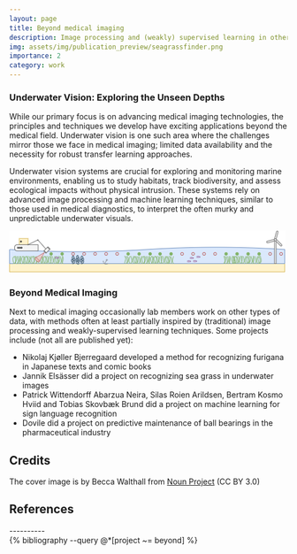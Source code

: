 ```yaml
---
layout: page
title: Beyond medical imaging
description: Image processing and (weakly) supervised learning in other datasets
img: assets/img/publication_preview/seagrassfinder.png
importance: 2
category: work
---
```


<h3>Underwater Vision: Exploring the Unseen Depths</h3>

While our primary focus is on advancing medical imaging technologies, the principles and techniques we develop have exciting applications beyond the medical field. Underwater vision is one such area where the challenges mirror those we face in medical imaging; limited data availability and the necessity for robust transfer learning approaches.

Underwater vision systems are crucial for exploring and monitoring marine environments, enabling us to study habitats, track biodiversity, and assess ecological impacts without physical intrusion. These systems rely on advanced image processing and machine learning techniques, similar to those used in medical diagnostics, to interpret the often murky and unpredictable underwater visuals.

<img src="/assets/img/project_seagrassfinder.png" alt="seagrassfinder" width="500" height="auto">


<h3>Beyond Medical Imaging</h3>

Next to medical imaging occasionally lab members work on other types of data, with methods often at least partially inspired by (traditional) image processing and weakly-supervised learning techniques. Some projects include (not all are published yet):
 
<ul>
<li>Nikolaj Kjøller Bjerregaard developed a method for recognizing furigana in Japanese texts and comic books</li>
<li>Jannik Elsässer did a project on recognizing sea grass in underwater images</li>
<li> Patrick Wittendorff Abarzua Neira, Silas Roien Arildsen, Bertram Kosmo Hviid and Tobias Skovbæk Brund did a project on machine learning for sign language recognition </li>
<li>Dovile did a project on predictive maintenance of ball bearings in the pharmaceutical industry </li>
</ul> 

<h2>Credits</h2>
The cover image is by Becca Walthall from <a href="https://thenounproject.com/browse/icons/term/collection/" target="_blank" title="collection Icons">Noun Project</a> (CC BY 3.0)

<h2>References</h2>
----------
<div class="publications">
  {% bibliography --query @*[project ~= beyond] %}
</div>
